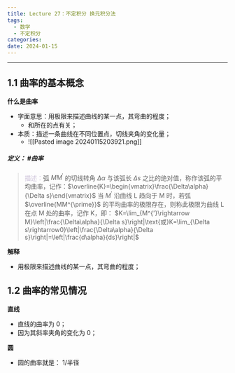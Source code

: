```yaml
---
title: Lecture 27：不定积分 换元积分法
tags:
  - 数学
  - 不定积分
categories: 
date: 2024-01-15
---
```

---
## 1.1 曲率的基本概念
**什么是曲率**
+ 字面意思：用极限来描述曲线的某一点，其弯曲的程度；
	+ 和所在的点有关；
+ 本质：描述一条曲线在不同位置点，切线夹角的变化量；
	+ ![[Pasted image 20240115203921.png]]

##### **定义**： #曲率
> <font color="#ccc1d9">描述：</font>弧 $MM^{\prime}$ 的切线转角 $\Delta\alpha$ 与该弧长 $\Delta s$ 之比的绝对值，称作该弧的平均曲率，记作：$\overline{K}=\begin{vmatrix}\frac{\Delta\alpha}{\Delta s}\end{vmatrix}$
> 当 $M^{\prime}$ 沿曲线 L 趋向于 M 时，若弧 $\overline{MM^{\prime}}$ 的平均曲率的极限存在，则称此极限为曲线 L 在点 M 处的曲率，记作 K，即：
>  $K=\lim_{M^{'}\rightarrow M}\left|\frac{\Delta\alpha}{\Delta s}\right|\text{或}K=\lim_{\Delta s\rightarrow0}\left|\frac{\Delta\alpha}{\Delta s}\right|=\left|\frac{d\alpha}{ds}\right|$


**解释**
+ 用极限来描述曲线的某一点，其弯曲的程度；

## 1.2 曲率的常见情况
**直线**
+ 直线的曲率为 0；
+ 因为其斜率夹角的变化为 0；

**圆**
+ 圆的曲率就是： 1/半径

